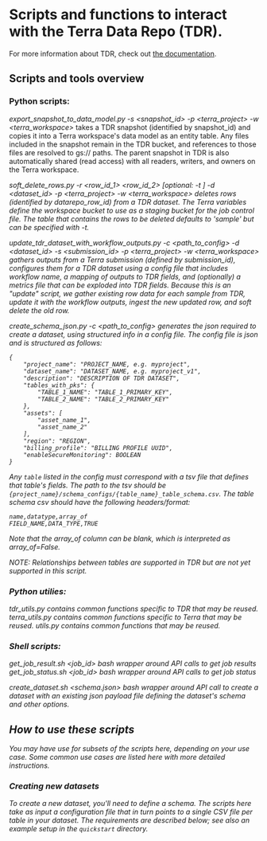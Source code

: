 # Scripts and functions to interact with the Terra Data Repo (TDR).
For more information about TDR, check out [the documentation](https://support.terra.bio/hc/en-us/articles/4407244408347-Terra-Data-Repository-Overview).


## Scripts and tools overview

### Python scripts:

*export_snapshot_to_data_model.py -s <snapshot_id> -p <terra_project> -w <terra_workspace>* takes a TDR snapshot (identified by snapshot_id) and copies it into a Terra workspace's data model as an entity table. Any files included in the snapshot remain in the TDR bucket, and references to those files are resolved to gs:// paths. The parent snapshot in TDR is also automatically shared (read access) with all readers, writers, and owners on the Terra workspace.

*soft_delete_rows.py -r <row_id_1> <row_id_2> [optional: -t <table>] -d <dataset_id> -p <terra_project> -w <terra_workspace>* deletes rows (identified by datarepo_row_id) from a TDR dataset. The Terra variables define the workspace bucket to use as a staging bucket for the job control file. The table that contains the rows to be deleted defaults to 'sample' but can be specified with -t. 

*update_tdr_dataset_with_workflow_outputs.py -c <path_to_config> -d <dataset_id> -s <submission_id>  -p <terra_project> -w <terra_workspace>* gathers outputs from a Terra submission (defined by submission_id), configures them for a TDR dataset using a config file that includes workflow name, a mapping of outputs to TDR fields, and (optionally) a metrics file that can be exploded into TDR fields. Because this is an "update" script, we gather existing row data for each sample from TDR, update it with the workflow outputs, ingest the new updated row, and soft delete the old row.

*create_schema_json.py -c <path_to_config>* generates the json required to create a dataset, using structured info in a config file. The config file is json and is structured as follows:
```
{
    "project_name": "PROJECT_NAME, e.g. myproject",
    "dataset_name": "DATASET_NAME, e.g. myproject_v1",
    "description": "DESCRIPTION OF TDR DATASET",
    "tables_with_pks": {
        "TABLE_1_NAME": "TABLE_1_PRIMARY_KEY",
        "TABLE_2_NAME": "TABLE_2_PRIMARY_KEY"
    },
    "assets": [
        "asset_name_1",
        "asset_name_2"
    ],
    "region": "REGION",
    "billing_profile": "BILLING PROFILE UUID",
    "enableSecureMonitoring": BOOLEAN
}
```
Any `table` listed in the config must correspond with a tsv file that defines that table's fields. The path to the tsv should be `{project_name}/schema_configs/{table_name}_table_schema.csv`. The table schema csv should have the following headers/format:
```
name,datatype,array_of
FIELD_NAME,DATA_TYPE,TRUE
```
Note that the array_of column can be blank, which is interpreted as array_of=False.

NOTE: Relationships between tables are supported in TDR but are not yet supported in this script.


### Python utilies:

*tdr_utils.py* contains common functions specific to TDR that may be reused.
*terra_utils.py* contains common functions specific to Terra that may be reused.
*utils.py* contains common functions that may be reused.


### Shell scripts:

*get_job_result.sh <job_id>* bash wrapper around API calls to get job results
*get_job_status.sh <job_id>* bash wrapper around API calls to get job status

*create_dataset.sh <schema.json>* bash wrapper around API call to create a dataset with an existing json payload file defining the dataset's schema and other options.



## How to use these scripts
You may have use for subsets of the scripts here, depending on your use case. Some common use cases are listed here with more detailed instructions.

### Creating new datasets
To create a new dataset, you'll need to define a schema. The scripts here take as input a configuration file that in turn points to a single CSV file per table in your dataset. The requirements are described below; see also an example setup in the `quickstart` directory.

